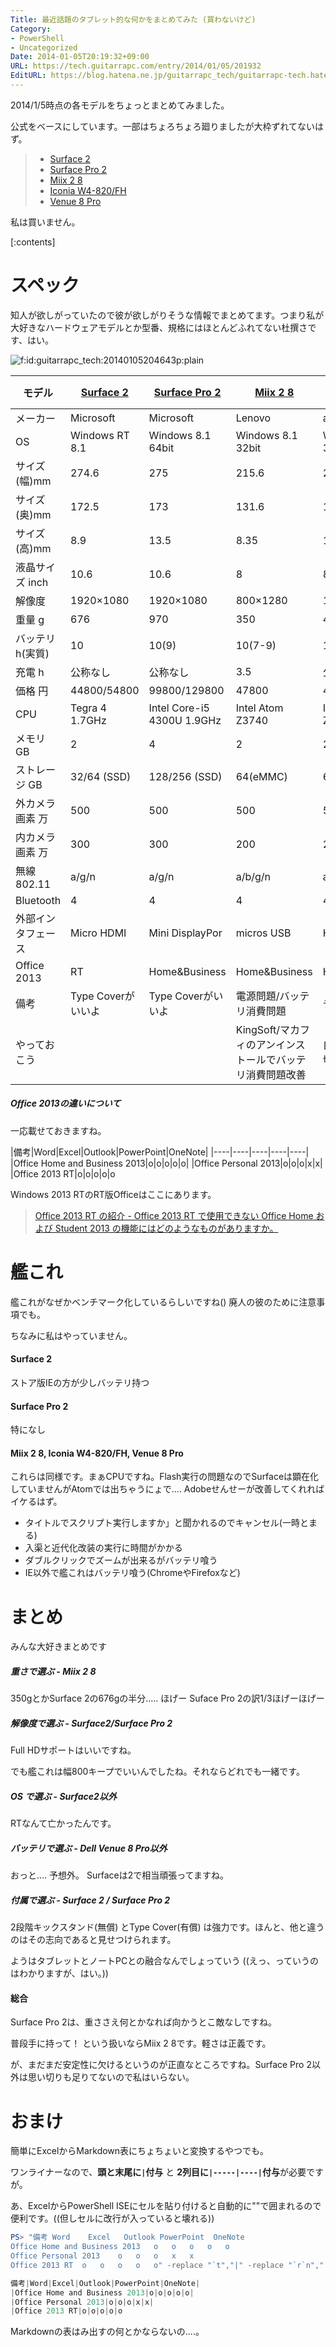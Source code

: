 ```yaml
---
Title: 最近話題のタブレット的な何かをまとめてみた (買わないけど)
Category:
- PowerShell
- Uncategorized
Date: 2014-01-05T20:19:32+09:00
URL: https://tech.guitarrapc.com/entry/2014/01/05/201932
EditURL: https://blog.hatena.ne.jp/guitarrapc_tech/guitarrapc-tech.hatenablog.com/atom/entry/12921228815715849334
---
```


2014/1/5時点の各モデルをちょっとまとめてみました。

公式をベースにしています。一部はちょろちょろ廻りましたが大枠ずれてないはず。

> - [Surface 2](https://www.microsoft.com/surface/ja-jp/products/surface-2)
> - [Surface Pro 2](https://www.microsoft.com/surface/ja-jp/products/surface-Pro-2)
> - [Miix 2 8](https://www.lenovo.com/jp/catalog/tablet/2013/Miix2_8_rt_1126.html)
> - [Iconia W4-820/FH](https://www.acer.co.jp/ac/ja/JP/content/model-datasheet/NT.L31SJ.001)
> - [Venue 8 Pro](https://www.dell.com/jp/business/p/dell-venue-8-pro/pd)

私は買いません。

[:contents]

# スペック

知人が欲しがっていたので彼が欲しがりそうな情報でまとめてます。つまり私が大好きなハードウェアモデルとか型番、規格にはほとんどふれてない杜撰さです、はい。

<p><span itemscope itemtype="https://schema.org/Photograph"><img src="https://cdn-ak.f.st-hatena.com/images/fotolife/g/guitarrapc_tech/20140105/20140105204643_original.png?1388922428" alt="f:id:guitarrapc_tech:20140105204643p:plain" title="f:id:guitarrapc_tech:20140105204643p:plain" class="hatena-fotolife" itemprop="image"></span></p>

|モデル|[Surface 2](https://www.microsoft.com/surface/ja-jp/products/surface-2)|[Surface Pro 2](https://www.microsoft.com/surface/ja-jp/products/surface-Pro-2)|[Miix 2 8](https://www.lenovo.com/jp/catalog/tablet/2013/Miix2_8_rt_1126.html)|[Iconia W4-820/FH](https://www.acer.co.jp/ac/ja/JP/content/model-datasheet/NT.L31SJ.001)|[Dell Venue 8 Proタブレット](https://www.dell.com/jp/business/p/dell-venue-8-pro/pd)|
|----|----|----|----|----|----|
|メーカー|Microsoft|Microsoft|Lenovo|acer|Dell|
|OS|Windows RT 8.1|Windows 8.1 64bit|Windows 8.1 32bit|Windows 8.1 32bit|Windows 8.1 32bit|
|サイズ(幅)mm|274.6|275|215.6|218.9|216|
|サイズ(奥)mm|172.5|173|131.6|134.9|130|
|サイズ(高)mm|8.9|13.5|8.35|10.8|9|
|液晶サイズ inch|10.6|10.6|8|8|9|
|解像度|1920×1080|1920×1080|800×1280|1280×800|1280×800|
|重量 g|676|970|350|415|395|
|バッテリ h(実質)|10|10(9)|10(7-9)|10-8 (7-9)|8(5-6)|
|充電 h|公称なし|公称なし|3.5|公称なし|公称なし|
|価格 円|44800/54800|99800/129800|47800 |43020|39980|
|CPU|Tegra 4 1.7GHz|Intel Core-i5 4300U 1.9GHz|Intel Atom Z3740|Intel Atom Z3740|Intel Atom Z3740|
|メモリ GB|2|4|2|2|2|
|ストレージ GB|32/64 (SSD)|128/256 (SSD)|64(eMMC)|64(eMMC)|64(eMMC)|
|外カメラ画素 万|500|500|500|500|500|
|内カメラ画素 万|300|300|200|200|120|
|無線 802.11|a/g/n|a/g/n|a/b/g/n|a/b/g/n|n|
|Bluetooth|4|4|4|4|4|
|外部インタフェース|Micro HDMI|Mini DisplayPor|micros USB|HDMI|micros USB|
|Office 2013|RT|Home&Business|Home&Business|Home&Business|OfficePersonal|
|備考|Type Coverがいいよ|Type Coverがいいよ|電源問題/バッテリ消費問題|チラツキ問題|初期では画面が暗く感じる|
|やっておこう|||KingSoft/マカフィのアンインストールでバッテリ消費問題改善|自動輝度調整を切れば改善|自動輝度調整を切れば改善|

##### Office 2013の違いについて

一応載せておきますね。

|備考|Word|Excel|Outlook|PowerPoint|OneNote|
|----|----|----|----|----|
|Office Home and Business 2013|o|o|o|o|o|
|Office Personal 2013|o|o|o|x|x|
|Office 2013 RT|o|o|o|o|o

Windows 2013 RTのRT版Officeはここにあります。

> [Office 2013 RT の紹介 - Office 2013 RT で使用できない Office Home および Student 2013 の機能にはどのようなものがありますか。](https://office.microsoft.com/ja-jp/home-and-student/FX103210361.aspx)


# 艦これ

艦これがなぜかベンチマーク化しているらしいですね() 廃人の彼のために注意事項でも。

ちなみに私はやっていません。

#### Surface 2

ストア版IEの方が少しバッテリ持つ

#### Surface Pro 2

特になし

#### Miix 2 8, Iconia W4-820/FH, Venue 8 Pro

これらは同様です。まぁCPUですね。Flash実行の問題なのでSurfaceは顕在化していませんがAtomでは出ちゃうにょで.... Adobeせんせーが改善してくれればイケるはず。

- タイトルでスクリプト実行しますか」と聞かれるのでキャンセル(一時とまる)
- 入渠と近代化改装の実行に時間がかかる
- ダブルクリックでズームが出来るがバッテリ喰う
- IE以外で艦これはバッテリ喰う(ChromeやFirefoxなど)


# まとめ

みんな大好きまとめです

##### 重さで選ぶ - Miix 2 8

350gとかSurface 2の676gの半分..... ほげー Suface Pro 2の訳1/3ほげーほげー

##### 解像度で選ぶ - Surface2/Surface Pro 2

Full HDサポートはいいですね。

でも艦これは幅800キープでいいんでしたね。それならどれでも一緒です。

##### OS で選ぶ - Surface2以外

RTなんて亡かったんです。

##### バッテリで選ぶ - Dell Venue 8 Pro以外

おっと.... 予想外。
Surfaceは2で相当頑張ってますね。

##### 付属で選ぶ - Surface 2 / Surface Pro 2

2段階キックスタンド(無償) とType Cover(有償) は強力です。ほんと、他と違うのはその志向であると見せつけられます。

ようはタブレットとノートPCとの融合なんでしょっていう ((えっ、っていうのはわかりますが、はい。))

#### 総合

Surface Pro 2は、重ささえ何とかなれば向かうとこ敵なしですね。

普段手に持って！ という扱いならMiix 2 8です。軽さは正義です。

が、まだまだ安定性に欠けるというのが正直なところですね。Surface Pro 2以外は思い切りも足りてないので私はいらない。


# おまけ

簡単にExcelからMarkdown表にちょちょいと変換するやつでも。

ワンライナーなので、**頭と末尾に`|`付与** と **2列目に`|-----|----|`付与**が必要ですが。

あ、ExcelからPowerShell ISEにセルを貼り付けると自動的に""で囲まれるので便利です。((但しセルに改行が入っていると壊れる))

```ps1
PS> "備考	Word	Excel	Outlook	PowerPoint	OneNote
Office Home and Business 2013	o	o	o	o	o
Office Personal 2013	o	o	o	x	x
Office 2013 RT	o	o	o	o	o" -replace "`t","|" -replace "`r`n","|`r`n|"

備考|Word|Excel|Outlook|PowerPoint|OneNote|
|Office Home and Business 2013|o|o|o|o|o|
|Office Personal 2013|o|o|o|x|x|
|Office 2013 RT|o|o|o|o|o
```

Markdownの表はみ出すの何とかならないの....。
